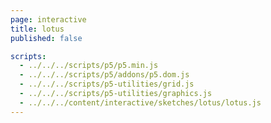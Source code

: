```yaml
---
page: interactive
title: lotus
published: false

scripts:
  - ../../../scripts/p5/p5.min.js
  - ../../../scripts/p5/addons/p5.dom.js
  - ../../../scripts/p5-utilities/grid.js
  - ../../../scripts/p5-utilities/graphics.js
  - ../../../content/interactive/sketches/lotus/lotus.js
---
```


<div id="sketch" class="pl-5">
  <div id="lotus-holder">
  </div>
</div>
